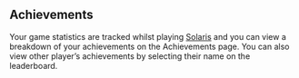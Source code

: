 ## Achievements

Your game statistics are tracked whilst playing [Solaris](https://solaris.games) and you can view a breakdown of your achievements on the Achievements page. You can also view other player’s achievements by selecting their name on the leaderboard.